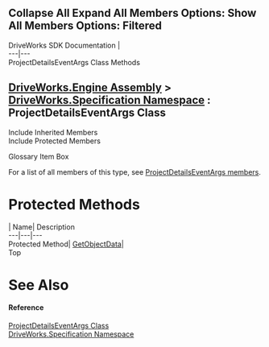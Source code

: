 Collapse All Expand All Members Options: Show All  Members Options: Filtered   
---  
DriveWorks SDK Documentation  |   
---|---  
ProjectDetailsEventArgs Class Methods   
  
[DriveWorks.Engine Assembly](topic2156.md) > [DriveWorks.Specification Namespace](topic10764.md) : ProjectDetailsEventArgs Class  
---  
  
Include Inherited Members    
Include Protected Members    


Glossary Item Box

For a list of all members of this type, see [ProjectDetailsEventArgs members](topic11113.md).

# Protected Methods

| Name| Description  
---|---|---  
Protected Method| [GetObjectData](topic11121.md)|   
Top

# See Also

#### Reference

[ProjectDetailsEventArgs Class](topic11112.md)   
[DriveWorks.Specification Namespace](topic10764.md)


